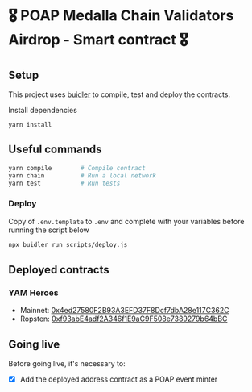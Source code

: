 # 🎖 POAP Medalla Chain Validators Airdrop - Smart contract 🎖

## Setup ##
This project uses [buidler](https://buidler.dev) to compile, test and deploy the contracts.

Install dependencies
```
yarn install
```


## Useful commands ##

```bash
yarn compile        # Compile contract
yarn chain          # Run a local network
yarn test           # Run tests
```

### Deploy ###
Copy of `.env.template` to `.env` and complete with your variables before running the script below
```bash
npx buidler run scripts/deploy.js
```

## Deployed contracts ##
### YAM Heroes ###
 - Mainnet: [0x4ed27580F2B93A3EFD37F8Dcf7dbA28e117C362C](https://etherscan.io/address/0x4ed27580F2B93A3EFD37F8Dcf7dbA28e117C362C)
 - Ropsten: [0xf93abE4adf2A346f1E9aC9F508e7389279b64bBC](https://ropsten.etherscan.io/address/0xf93abE4adf2A346f1E9aC9F508e7389279b64bBC)


## Going live ##
Before going live, it's necessary to:
- [x] Add the deployed address contract as a POAP event minter
